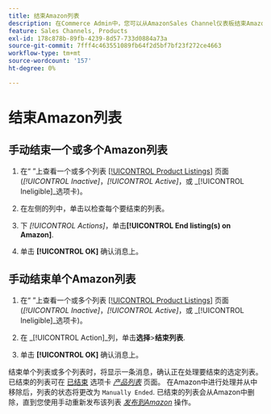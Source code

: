 ```yaml
---
title: 结束Amazon列表
description: 在Commerce Admin中，您可以从AmazonSales Channel仪表板结束Amazon列表。
feature: Sales Channels, Products
exl-id: 178c878b-89fb-4239-8d57-733d0884a73a
source-git-commit: 7fff4c463551089fb64f2d5bf7bf23f272ce4663
workflow-type: tm+mt
source-wordcount: '157'
ht-degree: 0%

---
```


# 结束Amazon列表

## 手动结束一个或多个Amazon列表

1. 在“ ”上查看一个或多个列表 [[!UICONTROL Product Listings]](./managing-product-listings.md) 页面(_[!UICONTROL Inactive]_，_[!UICONTROL Active]_，或 _[!UICONTROL Ineligible]_选项卡)。

1. 在左侧的列中，单击以检查每个要结束的列表。

1. 下 _[!UICONTROL Actions]_，单击&#x200B;**[!UICONTROL End listing(s) on Amazon]**.

1. 单击 **[!UICONTROL OK]** 确认消息上。

## 手动结束单个Amazon列表

1. 在“ ”上查看一个或多个列表 [[!UICONTROL Product Listings]](./managing-product-listings.md) 页面(_[!UICONTROL Inactive]_，_[!UICONTROL Active]_，或 _[!UICONTROL Ineligible]_选项卡)。

1. 在 _[!UICONTROL Action]_列，单击&#x200B;**选择**>**结束列表**.

1. 单击 **[!UICONTROL OK]** 确认消息上。

结束单个列表或多个列表时，将显示一条消息，确认正在处理要结束的选定列表。 已结束的列表可在 [已结束](./ended-listings.md) 选项卡 [_产品列表_](./managing-product-listings.md) 页面。 在Amazon中进行处理并从中移除后，列表的状态将更改为 `Manually Ended`. 已结束的列表会从Amazon中删除，直到您使用手动重新发布该列表 [_发布到Amazon_](./publish-listings-manually.md) 操作。
